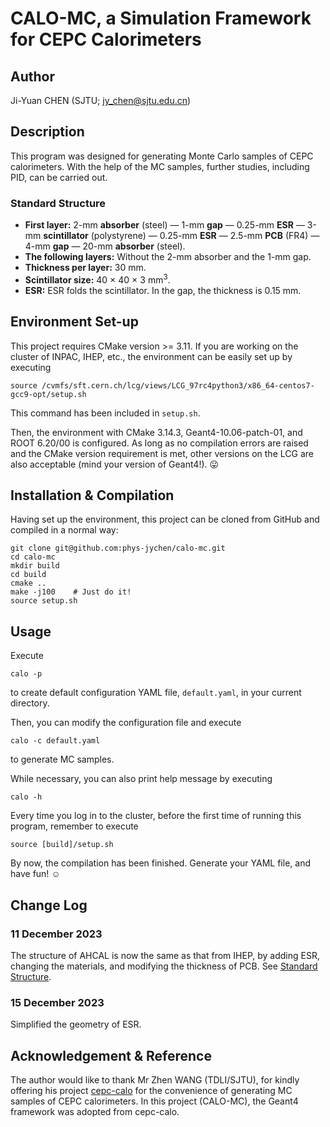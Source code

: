 # CALO-MC, a Simulation Framework for CEPC Calorimeters

## Author
Ji-Yuan CHEN (SJTU; <jy_chen@sjtu.edu.cn>)

## Description
This program was designed for generating Monte Carlo samples of CEPC calorimeters. With the help of the MC samples, further studies, including PID, can be carried out.

### Standard Structure
- **First layer:** 2-mm **absorber** (steel) — 1-mm **gap** — 0.25-mm **ESR** — 3-mm **scintillator** (polystyrene) — 0.25-mm **ESR** — 2.5-mm **PCB** (FR4) — 4-mm **gap** — 20-mm **absorber** (steel).
- **The following layers:** Without the 2-mm absorber and the 1-mm gap.
- **Thickness per layer:** 30 mm.
- **Scintillator size:** 40 × 40 × 3 mm<sup>3</sup>.
- **ESR:** ESR folds the scintillator. In the gap, the thickness is 0.15 mm.

## Environment Set-up
This project requires CMake version >= 3.11. If you are working on the cluster of INPAC, IHEP, etc., the environment can be easily set up by executing
```shell
source /cvmfs/sft.cern.ch/lcg/views/LCG_97rc4python3/x86_64-centos7-gcc9-opt/setup.sh
```
This command has been included in `setup.sh`.

Then, the environment with CMake 3.14.3, Geant4-10.06-patch-01, and ROOT 6.20/00 is configured. As long as no compilation errors are raised and the CMake version requirement is met, other versions on the LCG are also acceptable (mind your version of Geant4!). :stuck_out_tongue:

## Installation & Compilation
Having set up the environment, this project can be cloned from GitHub and compiled in a normal way:
```shell
git clone git@github.com:phys-jychen/calo-mc.git
cd calo-mc
mkdir build
cd build
cmake ..
make -j100    # Just do it!
source setup.sh
```

## Usage
Execute
```shell
calo -p
```
to create default configuration YAML file, `default.yaml`, in your current directory.

Then, you can modify the configuration file and execute
```shell
calo -c default.yaml
```
to generate MC samples.

While necessary, you can also print help message by executing
```shell
calo -h
```

Every time you log in to the cluster, before the first time of running this program, remember to execute
```shell
source [build]/setup.sh
```

By now, the compilation has been finished. Generate your YAML file, and have fun! :relaxed:

## Change Log
### 11 December 2023
The structure of AHCAL is now the same as that from IHEP, by adding ESR, changing the materials, and modifying the thickness of PCB. See [Standard Structure](#standard-structure).
### 15 December 2023
Simplified the geometry of ESR.

## Acknowledgement & Reference
The author would like to thank Mr Zhen WANG (TDLI/SJTU), for kindly offering his project [cepc-calo](https://github.com/wangz1996/cepc-calo) for the convenience of generating MC samples of CEPC calorimeters. In this project (CALO-MC), the Geant4 framework was adopted from cepc-calo.
